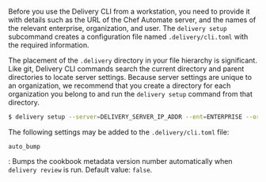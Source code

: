 Before you use the Delivery CLI from a workstation, you need to provide
it with details such as the URL of the Chef Automate server, and the
names of the relevant enterprise, organization, and user. The
`delivery setup` subcommand creates a configuration file named
`.delivery/cli.toml` with the required information.

The placement of the `.delivery` directory in your file hierarchy is
significant. Like git, Delivery CLI commands search the current
directory and parent directories to locate server settings. Because
server settings are unique to an organization, we recommend that you
create a directory for each organization you belong to and run the
`delivery setup` command from that directory.

``` bash
$ delivery setup --server=DELIVERY_SERVER_IP_ADDR --ent=ENTERPRISE --org=ORGANIZATION --user=USERNAME
```

The following settings may be added to the `.delivery/cli.toml` file:

`auto_bump`

:   Bumps the cookbook metadata version number automatically when
    `delivery review` is run. Default value: `false`.